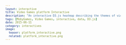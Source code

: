 ```yaml
---
layout: interactive
title: Video Games platform Interactive
description: "An interactive D3.js heatmap describing the themes of video games by genre."
tags: [MobyGames, Video Games, interactive, data, D3.js]
date: 2015-06-11
category: interactives
image:
  teaser: platform_interactive.png
  related: platform_interactive.png
---
```


<style>

body {
  font: 10px sans-serif;
}

.axis path,
.axis line, 
.axis1 path,
.axis1 line {
  fill: none;
  stroke: #E6E7E8;
  shape-rendering: crispEdges;
}

.x.axis path, .x.axis1 path {
  display: none;
}

.line {
  fill: none;
  stroke-width: 1.5px;
}

.legend-box {
  cursor: pointer;  
}

#mouse-tracker {
  stroke: #E6E7E8;
  stroke-width: 1px;
}

.hover-line { 
  stroke: #E6E7E8;
  fill: none;
  stroke-width: 1px;
  left: 10px;
  shape-rendering: crispEdges;
  opacity: 1e-6;
}

.hover-text {
  stroke: none;
  font-size: 30px;
  font-weight: bold;
  fill: #000000;
}

.tooltip {
  font-weight: normal;
}

.brush .extent {
  stroke: #FFF;
  shape-rendering: crispEdges;
}

</style>

<div id="tooltip" class="hidden">
	<p><span id="value"></span></p>
</div>

<script src="http://d3js.org/d3.v3.js"></script>

<div id="chart3"></div>

<script>

var margin = {top: 20, right: 200, bottom: 100, left: 50},
    margin2 = { top: 430, right: 10, bottom: 20, left: 40 },
    width = 960 - margin.left - margin.right,
    height = 500 - margin.top - margin.bottom,
    height2 = 500 - margin2.top - margin2.bottom;

var parseDate = d3.time.format("%Y%m%d").parse;
var bisectDate = d3.bisector(function(d) { return d.date; }).left;

var xScale = d3.time.scale()
    .range([0, width]),

    xScale2 = d3.time.scale()
    .range([0, width]); // Duplicate xScale for brushing ref later

var yScale = d3.scale.linear()
    .range([height, 0]);

// 38 Custom DDV colors 
var color = d3.scale.ordinal().range(["#48A36D",  "#56AE7C",  "#64B98C", "#72C39B", "#80CEAA", "#80CCB3", "#7FC9BD", "#7FC7C6", "#7EC4CF", "#7FBBCF", "#7FB1CF", "#80A8CE", "#809ECE", "#8897CE", "#8F90CD", "#9788CD", "#9E81CC", "#AA81C5", "#B681BE", "#C280B7", "#CE80B0", "#D3779F", "#D76D8F", "#DC647E", "#E05A6D", "#E16167", "#E26962", "#E2705C", "#E37756", "#E38457", "#E39158", "#E29D58", "#E2AA59", "#E0B15B", "#DFB95C", "#DDC05E", "#DBC75F", "#E3CF6D"]);  


var xAxis = d3.svg.axis()
    .scale(xScale)
    .orient("bottom"),

    xAxis2 = d3.svg.axis() // xAxis for brush slider
    .scale(xScale2)
    .orient("bottom");    

var yAxis = d3.svg.axis()
    .scale(yScale)
    .orient("left");  

var line = d3.svg.line()
    .interpolate("basis")
    .x(function(d) { return xScale(d.date); })
    .y(function(d) { return yScale(d.rating); })
    .defined(function(d) { return d.rating; });  // Hiding line value defaults of 0 for missing data

var maxY; // Defined later to update yAxis

var chartc = d3.select("div#chart3").append("svg")
    .attr("width", width + margin.left + margin.right)
    .attr("height", height + margin.top + margin.bottom) //height + margin.top + margin.bottom
  .append("g")
    .attr("transform", "translate(" + margin.left + "," + margin.top + ")");

// Create invisible rect for mouse tracking
chartc.append("rect")
    .attr("width", width)
    .attr("height", height)                                    
    .attr("x", 0) 
    .attr("y", 0)
    .attr("id", "mouse-tracker")
    .style("fill", "white"); 

//for slider part-----------------------------------------------------------------------------------
  
var context = chartc.append("g") // Brushing context box container
    .attr("transform", "translate(" + 0 + "," + 410 + ")")
    .attr("class", "context");

//append clip path for lines plotted, hiding those part out of bounds
chartc.append("defs")
  .append("clipPath") 
    .attr("id", "clip")
    .append("rect")
    .attr("width", width)
    .attr("height", height); 

//end slider part----------------------------------------------------------------------------------- 

d3.csv("/data/platz.csv", function(error, data) { 
  color.domain(d3.keys(data[0]).filter(function(key) { // Set the domain of the color ordinal scale to be all the csv headers except "date", matching a color to an issue
    return key !== "date"; 
  }));

  data.forEach(function(d) { // Make every date in the csv data a javascript date object format
    d.date = parseDate(d.date);
  });

  var categories = color.domain().map(function(name) { // Nest the data into an array of objects with new keys

    return {
      name: name, // "name": the csv headers except date
      values: data.map(function(d) { // "values": which has an array of the dates and ratings
        return {
          date: d.date, 
          rating: +(d[name]),
          };
      }),
      visible: (name === "Xbox One" ? true : false) // "visible": all false except for economy which is true.
    };
  });

  xScale.domain(d3.extent(data, function(d) { return d.date; })); // extent = highest and lowest points, domain is data, range is bouding box

  yScale.domain([0, 100
    //d3.max(categories, function(c) { return d3.max(c.values, function(v) { return v.rating; }); })
  ]);

  xScale2.domain(xScale.domain()); // Setting a duplicate xdomain for brushing reference later
 
 //for slider part-----------------------------------------------------------------------------------

 var brush = d3.svg.brush()//for slider bar at the bottom
    .x(xScale2) 
    .on("brush", brushed);

  context.append("g") // Create brushing xAxis
      .attr("class", "x axis1")
      .attr("transform", "translate(0," + height2 + ")")
      .call(xAxis2);

  var contextArea = d3.svg.area() // Set attributes for area chart in brushing context graph
    .interpolate("monotone")
    .x(function(d) { return xScale2(d.date); }) // x is scaled to xScale2
    .y0(height2) // Bottom line begins at height2 (area chart not inverted) 
    .y1(0); // Top line of area, 0 (area chart not inverted)

  //plot the rect as the bar at the bottom
  context.append("path") // Path is created using svg.area details
    .attr("class", "area")
    .attr("d", contextArea(categories[0].values)) // pass first categories data .values to area path generator 
    .attr("fill", "#F1F1F2");
    
  //append the brush for the selection of subsection  
  context.append("g")
    .attr("class", "x brush")
    .call(brush)
    .selectAll("rect")
    .attr("height", height2) // Make brush rects same height 
      .attr("fill", "#E6E7E8");  
  //end slider part-----------------------------------------------------------------------------------

  // draw line graph
  chartc.append("g")
      .attr("class", "x axis")
      .attr("transform", "translate(0," + height + ")")
      .call(xAxis);

  chartc.append("g")
      .attr("class", "y axis")
      .call(yAxis)
    .append("text")
      .attr("transform", "rotate(-90)")
      .attr("y", 6)
      .attr("x", -10)
      .attr("dy", ".71em")
      .style("text-anchor", "end")
      .text("Issues Rating");

  var issue = svg.selectAll(".issue")
      .data(categories) // Select nested data and append to new svg group elements
    .enter().append("g")
      .attr("class", "issue");   

  issue.append("path")
      .attr("class", "line")
      .style("pointer-events", "none") // Stop line interferring with cursor
      .attr("id", function(d) {
        return "line-" + d.name.replace(" ", "").replace("/", ""); // Give line id of line-(insert issue name, with any spaces replaced with no spaces)
      })
      .attr("d", function(d) { 
        return d.visible ? line(d.values) : null; // If array key "visible" = true then draw line, if not then don't 
      })
      .attr("clip-path", "url(#clip)")//use clip path to make irrelevant part invisible
      .style("stroke", function(d) { return color(d.name); });

  // draw legend
  var legendSpace = 450 / categories.length; // 450/number of issues (ex. 40)    

  issue.append("rect")
      .attr("width", 10)
      .attr("height", 10)                                    
      .attr("x", width + (margin.right/3) - 15) 
      .attr("y", function (d, i) { return (legendSpace)+i*(legendSpace) - 8; })  // spacing
      .attr("fill",function(d) {
        return d.visible ? color(d.name) : "#F1F1F2"; // If array key "visible" = true then color rect, if not then make it grey 
      })
      .attr("class", "legend-box")

      .on("click", function(d){ // On click make d.visible 
        d.visible = !d.visible; // If array key for this data selection is "visible" = true then make it false, if false then make it true

        maxY = findMaxY(categories); // Find max Y rating value categories data with "visible"; true
        yScale.domain([0,maxY]); // Redefine yAxis domain based on highest y value of categories data with "visible"; true
        svg.select(".y.axis")
          .transition()
          .call(yAxis);   

        issue.select("path")
          .transition()
          .attr("d", function(d){
            return d.visible ? line(d.values) : null; // If d.visible is true then draw line for this d selection
          })

        issue.select("rect")
          .transition()
          .attr("fill", function(d) {
          return d.visible ? color(d.name) : "#F1F1F2";
        });
      })

      .on("mouseover", function(d){

        d3.select(this)
          .transition()
          .attr("fill", function(d) { return color(d.name); });

        d3.select("#line-" + d.name.replace(" ", "").replace("/", ""))
          .transition()
          .style("stroke-width", 2.5);  
      })

      .on("mouseout", function(d){

        d3.select(this)
          .transition()
          .attr("fill", function(d) {
          return d.visible ? color(d.name) : "#F1F1F2";});

        d3.select("#line-" + d.name.replace(" ", "").replace("/", ""))
          .transition()
          .style("stroke-width", 1.5);
      })
      
  issue.append("text")
      .attr("x", width + (margin.right/3)) 
      .attr("y", function (d, i) { return (legendSpace)+i*(legendSpace); })  // (return (11.25/2 =) 5.625) + i * (5.625) 
      .text(function(d) { return d.name; }); 

  // Hover line 
  var hoverLineGroup = chartc.append("g") 
            .attr("class", "hover-line");

  var hoverLine = hoverLineGroup // Create line with basic attributes
        .append("line")
            .attr("id", "hover-line")
            .attr("x1", 10).attr("x2", 10) 
            .attr("y1", 0).attr("y2", height + 10)
            .style("pointer-events", "none") // Stop line interferring with cursor
            .style("opacity", 1e-6); // Set opacity to zero 

  var hoverDate = hoverLineGroup
        .append('text')
            .attr("class", "hover-text")
            .attr("y", height - (height-40)) // hover date text position
            .attr("x", width - 150) // hover date text position
            .style("fill", "#E6E7E8");

  var columnNames = d3.keys(data[0]) //grab the key values from your first data row
                                     //these are the same as your column names
                  .slice(1); //remove the first column name (`date`);

  var focus = issue.select("g") // create group elements to house tooltip text
      .data(columnNames) // bind each column name date to each g element
    .enter().append("g") //create one <g> for each columnName
      .attr("class", "focus"); 

  focus.append("text") // http://stackoverflow.com/questions/22064083/d3-js-multi-series-chart-with-y-value-tracking
        .attr("class", "tooltip")
        .attr("x", width + 20) // position tooltips  
        .attr("y", function (d, i) { return (legendSpace)+i*(legendSpace); }); // (return (11.25/2 =) 5.625) + i * (5.625) // position tooltips       

  // Add mouseover events for hover line.
  d3.select("#mouse-tracker") // select chart plot background rect #mouse-tracker
  .on("mousemove", mousemove) // on mousemove activate mousemove function defined below
  .on("mouseout", function() {
      hoverDate
          .text(null) // on mouseout remove text for hover date

      d3.select("#hover-line")
          .style("opacity", 1e-6); // On mouse out making line invisible
  });

  function mousemove() { 
      var mouse_x = d3.mouse(this)[0]; // Finding mouse x position on rect
      var graph_x = xScale.invert(mouse_x); // 

      //var mouse_y = d3.mouse(this)[1]; // Finding mouse y position on rect
      //var graph_y = yScale.invert(mouse_y);
      //console.log(graph_x);
      
      var format = d3.time.format('%b %Y'); // Format hover date text to show three letter month and full year
      
      hoverDate.text(format(graph_x)); // scale mouse position to xScale date and format it to show month and year
      
      d3.select("#hover-line") // select hover-line and changing attributes to mouse position
          .attr("x1", mouse_x) 
          .attr("x2", mouse_x)
          .style("opacity", 1); // Making line visible

      // Legend tooltips // http://www.d3noob.org/2014/07/my-favourite-tooltip-method-for-line.html

      var x0 = xScale.invert(d3.mouse(this)[0]), /* d3.mouse(this)[0] returns the x position on the screen of the mouse. xScale.invert function is reversing the process that we use to map the domain (date) to range (position on screen). So it takes the position on the screen and converts it into an equivalent date! */
      i = bisectDate(data, x0, 1), // use our bisectDate function that we declared earlier to find the index of our data array that is close to the mouse cursor
      /*It takes our data array and the date corresponding to the position of or mouse cursor and returns the index number of the data array which has a date that is higher than the cursor position.*/
      d0 = data[i - 1],
      d1 = data[i],
      /*d0 is the combination of date and rating that is in the data array at the index to the left of the cursor and d1 is the combination of date and close that is in the data array at the index to the right of the cursor. In other words we now have two variables that know the value and date above and below the date that corresponds to the position of the cursor.*/
      d = x0 - d0.date > d1.date - x0 ? d1 : d0;
      /*The final line in this segment declares a new array d that is represents the date and close combination that is closest to the cursor. It is using the magic JavaScript short hand for an if statement that is essentially saying if the distance between the mouse cursor and the date and close combination on the left is greater than the distance between the mouse cursor and the date and close combination on the right then d is an array of the date and close on the right of the cursor (d1). Otherwise d is an array of the date and close on the left of the cursor (d0).*/

      //d is now the data row for the date closest to the mouse position

      focus.select("text").text(function(columnName){
         //because you didn't explictly set any data on the <text>
         //elements, each one inherits the data from the focus <g>

         return (d[columnName]);
      });
  }; 

  //for brusher of the slider bar at the bottom
  function brushed() {

    xScale.domain(brush.empty() ? xScale2.domain() : brush.extent()); // If brush is empty then reset the Xscale domain to default, if not then make it the brush extent 

    svg.select(".x.axis") // replot xAxis with transition when brush used
          .transition()
          .call(xAxis);

    maxY = findMaxY(categories); // Find max Y rating value categories data with "visible"; true
    yScale.domain([0,maxY]); // Redefine yAxis domain based on highest y value of categories data with "visible"; true
    
    svg.select(".y.axis") // Redraw yAxis
      .transition()
      .call(yAxis);   

    issue.select("path") // Redraw lines based on brush xAxis scale and domain
      .transition()
      .attr("d", function(d){
          return d.visible ? line(d.values) : null; // If d.visible is true then draw line for this d selection
      });
    
  };      

}); // End Data callback function
  
  function findMaxY(data){  // Define function "findMaxY"
    var maxYValues = data.map(function(d) { 
      if (d.visible){
        return d3.max(d.values, function(value) { // Return max rating value
          return value.rating; })
      }
    });
    return d3.max(maxYValues);
  }

</script>
